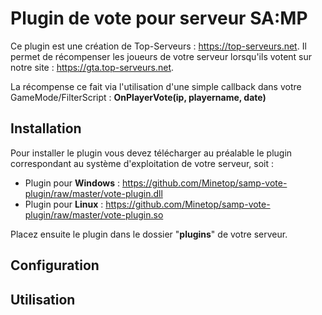 # Plugin de vote pour serveur SA:MP

Ce plugin est une création de Top-Serveurs : https://top-serveurs.net. Il permet de récompenser les joueurs de votre serveur lorsqu'ils votent sur notre site : https://gta.top-serveurs.net.

La récompense ce fait via l'utilisation d'une simple callback dans votre GameMode/FilterScript : **OnPlayerVote(ip, playername, date)**

## Installation

Pour installer le plugin vous devez télécharger au préalable le plugin correspondant au système d'exploitation de votre serveur, soit :
- Plugin pour **Windows** : https://github.com/Minetop/samp-vote-plugin/raw/master/vote-plugin.dll
- Plugin pour **Linux** : https://github.com/Minetop/samp-vote-plugin/raw/master/vote-plugin.so

Placez ensuite le plugin dans le dossier "**plugins**" de votre serveur.

## Configuration



## Utilisation
